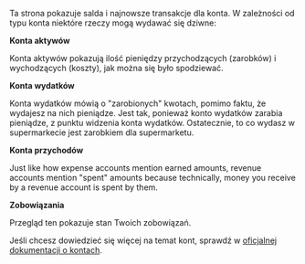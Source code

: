 Ta strona pokazuje salda i najnowsze transakcje dla konta. W zależności od typu konta niektóre rzeczy mogą wydawać się dziwne:

**Konta aktywów**

Konta aktywów pokazują ilość pieniędzy przychodzących (zarobków) i wychodzących (koszty), jak można się było spodziewać.

**Konta wydatków**

Konta wydatków mówią o "zarobionych" kwotach, pomimo faktu, że wydajesz na nich pieniądze. Jest tak, ponieważ konto wydatków zarabia pieniądze, z punktu widzenia konta wydatków. Ostatecznie, to co wydasz w supermarkecie jest zarobkiem dla supermarketu.

**Konta przychodów**

Just like how expense accounts mention earned amounts, revenue accounts mention "spent" amounts because technically, money you receive by a revenue account is spent by them.

**Zobowiązania**

Przegląd ten pokazuje stan Twoich zobowiązań.

Jeśli chcesz dowiedzieć się więcej na temat kont, sprawdź w [oficjalnej dokumentacji o kontach](https://firefly-iii.readthedocs.io/en/latest/concepts/accounts.html).